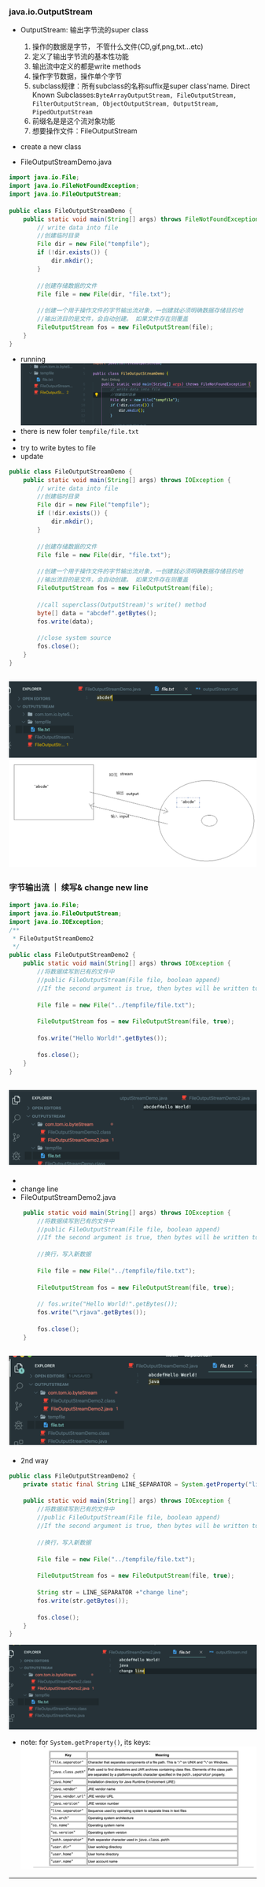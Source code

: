 ### java.io.OutputStream
- OutputStream: 输出字节流的super class
    1. 操作的数据是字节， 不管什么文件(CD,gif,png,txt...etc)
    2. 定义了输出字节流的基本性功能
    3. 输出流中定义的都是write methods
    4. 操作字节数据，操作单个字节
    5. subclass规律：所有subclass的名称suffix是super class'name. Direct Known Subclasses:`ByteArrayOutputStream, FileOutputStream, FilterOutputStream, ObjectOutputStream, OutputStream, PipedOutputStream`
    6. 前缀名是是这个流对象功能
    7. 想要操作文件：FileOutputStream

- create a new class
- FileOutputStreamDemo.java
```java
import java.io.File;
import java.io.FileNotFoundException;
import java.io.FileOutputStream;

public class FileOutputStreamDemo {
    public static void main(String[] args) throws FileNotFoundException {
        // write data into file
        //创建临时目录
        File dir = new File("tempfile");
        if (!dir.exists()) {
            dir.mkdir();
        }

        //创建存储数据的文件
        File file = new File(dir, "file.txt");

        //创建一个用于操作文件的字节输出流对象，一创建就必须明确数据存储目的地
        //输出流目的是文件，会自动创建。 如果文件存在则覆盖        
        FileOutputStream fos = new FileOutputStream(file);   
    }
}
```
- running
![](img/2019-12-29-11-12-25.png)
- there is new foler `tempfile/file.txt`
-
- try to write bytes to file
- update
```java
public class FileOutputStreamDemo {
    public static void main(String[] args) throws IOException {
        // write data into file
        //创建临时目录
        File dir = new File("tempfile");
        if (!dir.exists()) {
            dir.mkdir();
        }

        //创建存储数据的文件
        File file = new File(dir, "file.txt");

        //创建一个用于操作文件的字节输出流对象，一创建就必须明确数据存储目的地
        //输出流目的是文件，会自动创建。 如果文件存在则覆盖
        FileOutputStream fos = new FileOutputStream(file);

        //call superclass(OutputStream)'s write() method
        byte[] data = "abcdef".getBytes();
        fos.write(data);

        //close system source
        fos.close();
    }
}
```
![](img/2019-12-29-11-18-17.png)
![](img/2019-12-29-11-19-49.png)
---


### 字节输出流 ｜ 续写& change new line
```java
import java.io.File;
import java.io.FileOutputStream;
import java.io.IOException;
/**
 * FileOutputStreamDemo2
 */
public class FileOutputStreamDemo2 {
    public static void main(String[] args) throws IOException {
        //将数据续写到已有的文件中
        //public FileOutputStream(File file, boolean append) 
        //If the second argument is true, then bytes will be written to the end of the file rather than the beginning

        File file = new File("../tempfile/file.txt");

        FileOutputStream fos = new FileOutputStream(file, true);

        fos.write("Hello World!".getBytes());
        
        fos.close();
    }
}
```
![](img/2019-12-29-11-30-35.png)
---
-
- change line
- FileOutputStreamDemo2.java
```java
    public static void main(String[] args) throws IOException {
        //将数据续写到已有的文件中
        //public FileOutputStream(File file, boolean append) 
        //If the second argument is true, then bytes will be written to the end of the file rather than the beginning

        //换行，写入新数据

        File file = new File("../tempfile/file.txt");

        FileOutputStream fos = new FileOutputStream(file, true);

        // fos.write("Hello World!".getBytes());
        fos.write("\rjava".getBytes());
        
        fos.close();
    }
``` 
![](img/2019-12-29-11-34-51.png)
-
- 2nd way
```java
public class FileOutputStreamDemo2 {
    private static final String LINE_SEPARATOR = System.getProperty("line.separator");

    public static void main(String[] args) throws IOException {
        //将数据续写到已有的文件中
        //public FileOutputStream(File file, boolean append) 
        //If the second argument is true, then bytes will be written to the end of the file rather than the beginning

        //换行，写入新数据

        File file = new File("../tempfile/file.txt");

        FileOutputStream fos = new FileOutputStream(file, true);

        String str = LINE_SEPARATOR +"change line";
        fos.write(str.getBytes());
        
        fos.close();
    }
}
```
![](img/2019-12-29-11-43-42.png)
- note: for `System.getProperty()`, its keys:
![](img/2019-12-29-11-50-26.png)
---


